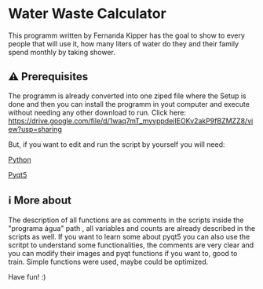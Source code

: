 # Water Waste Calculator
This programm written by Fernanda Kipper has the goal to show to every people that will use it, how many liters of water do they and their family spend monthly by taking shower. 

## :warning: Prerequisites
The programm is already converted into one ziped file where the Setup is done and then you can install the programm in yout computer and execute without needing any other download to run. Click here: https://drive.google.com/file/d/1waq7mT_myvppdejIEOKv2akP9fBZMZZ8/view?usp=sharing 

But, if you want to edit and run the script by yourself you will need:

[Python](https://www.python.org/)

[Pyqt5](https://doc.qt.io/qtforpython/index.html)

## :information_source: More about

The description of all functions are as comments in the scripts inside the "programa água" path , all variables and counts are already described in the scripts as well.
If you want to learn some about pyqt5 you can also use the scritpt to understand some functionalities, the comments are very clear and you can modify their images and pyqt functions if you want to, good to train.
Simple functions were used, maybe could be optimized.

Have fun! :)
